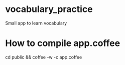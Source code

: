 # vocabulary_practice
Small app to learn vocabulary


# How to compile app.coffee
cd public && coffee -w -c app.coffee